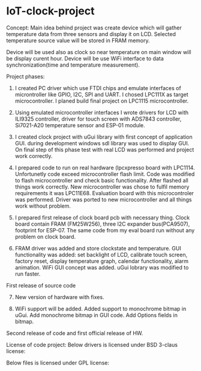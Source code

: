 # IoT-clock-project
Concept:
Main idea behind project was create device which will gather 
temperature data from three sensors and display it on LCD. Selected
temperature source value will be stored in FRAM memory. 

Device will be used also as clock so near temperature on main 
window will be display curent hour. Device will be use WiFi 
interface to data synchronization(time and temperature measurement). 

Project phases:
1. I created PC driver which use FTDI chips and emulate interfaces of 
microntroller like GPIO, I2C, SPI and UART. I chosed LPC111X as target
microcontroller. I planed build final project on LPC1115 microcontroller.

2. Using emulated microcontroller interfaces I wrote drivers for LCD 
with ILI9325 controller, driver for touch screen with ADS7843 controller,
Si7021-A20 temperature sensor and ESP-01 module.

3) I created clock project with uGui library with first concept of 
application GUI. during development windows sdl library was used to 
display GUI. On final step of this phase test with real LCD was
performed and project work correctly.

4) I prepared code to run on real hardware (lpcxpresso board with 
LPC1114. Unfortunetly code exceed microcontroller flash limit. 
Code was modified to flash microcontroller and check basic 
functionality. After flashed all things work correctly. New 
microcontroller was chose to fulfil memory requirements it was 
LPC11E68. Evaluation board with this microcontroler was performed. 
Driver was ported to new microcontroller and all things work without
problem.

5) I prepared first release of clock board pcb with necessary
thing. Clock board contain FRAM (FM25W256), three I2C expander 
bus(PCA9507), footprint for ESP-07. The same code from my eval 
board run without any problem on clock board.

6) FRAM driver was added and store clockstate and temperature.
GUI functionality was added: set backlight of LCD, calibrate touch 
screen, factory reset, display temperature graph, calendar 
functionality, alarm animation. WiFi GUI concept was added.
uGui lobrary was modified to run faster.

First release of source code

7) New version of hardware with fixes.

8) WiFi support will be added. Added support to monochrome
bitmap in uGui. Add monochrome bitmap in GUI code. Add Options 
fields in bitmap.

Second release of code and first official release of HW.

License of code project:
  Below drivers is licensed under BSD 3-claus license:

  Below files is licensed under GPL license:

